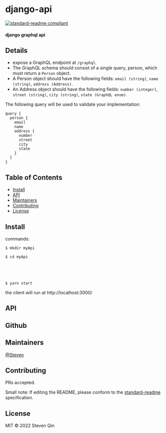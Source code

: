 # django-api

[![standard-readme compliant](https://img.shields.io/badge/standard--readme-OK-green.svg?style=flat-square)](https://github.com/RichardLitt/standard-readme)

#### django graphql api

## Details

- expose a GraphQL endpoint at `/graphql`.
- The GraphQL schema should consist of a single query, person, which must return a `Person` object.
- A Person object should have the following fields: `email (string)`, `name (string)`, `address (Address)`.
- An Address object should have the following fields: `number (integer)`, `street (string)`, `city (string)`, `state (GraphQL enum)`.


The following query will be used to validate your implementation:
```
query {
  person {
    email
    name
    address {
      number
      street
      city
      state
    }
  }
}
```


## Table of Contents

- [Install](#install)
- [API](#api)
- [Maintainers](#maintainers)
- [Contributing](#contributing)
- [License](#license)

## Install

commands:
```
$ mkdir myApi

$ cd myApi




                                       
$ yarn start
```
the client will run at http://localhost:3000/

## API

## Github

## Maintainers

[@Steven](https://github.com/Qinchengqiang)

## Contributing

PRs accepted.

Small note: If editing the README, please conform to the [standard-readme](https://github.com/RichardLitt/standard-readme) specification.

## License

MIT © 2022 Steven Qin
